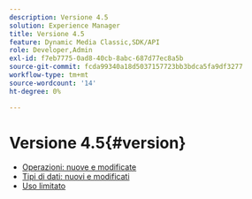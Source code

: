 ```yaml
---
description: Versione 4.5
solution: Experience Manager
title: Versione 4.5
feature: Dynamic Media Classic,SDK/API
role: Developer,Admin
exl-id: f7eb7775-0ad8-40cb-8abc-687d77ec8a5b
source-git-commit: fcda99340a18d5037157723bb3bdca5fa9df3277
workflow-type: tm+mt
source-wordcount: '14'
ht-degree: 0%

---
```


# Versione 4.5{#version}

* [Operazioni: nuove e modificate](r-4-5-operations.md)
* [Tipi di dati: nuovi e modificati](r-4-5-types.md)
* [Uso limitato](r-restricted-use.md)
